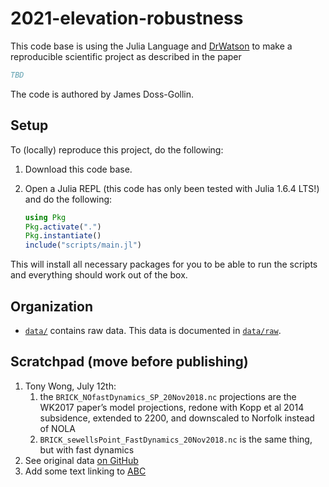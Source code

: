 # 2021-elevation-robustness

This code base is using the Julia Language and [DrWatson](https://juliadynamics.github.io/DrWatson.jl/stable/) to make a reproducible scientific project as described in the paper

```bibtex
TBD
```

The code is authored by James Doss-Gollin.

## Setup

To (locally) reproduce this project, do the following:

1. Download this code base.
1. Open a Julia REPL (this code has only been tested with Julia 1.6.4 LTS!) and do the following:

   ```julia
   using Pkg
   Pkg.activate(".")
   Pkg.instantiate()
   include("scripts/main.jl")
   ```

This will install all necessary packages for you to be able to run the scripts and everything should work out of the box.

## Organization

* [`data/`](data/) contains raw data. This data is documented in [`data/raw`](data/raw/).

## Scratchpad (move before publishing)

1. Tony Wong, July 12th:
   1. the `BRICK_NOfastDynamics_SP_20Nov2018.nc` projections are the WK2017 paper’s model projections, redone with Kopp et al 2014 subsidence, extended to 2200, and downscaled to Norfolk instead of NOLA
   1. `BRICK_sewellsPoint_FastDynamics_20Nov2018.nc` is the same thing, but with fast dynamics
1. See original data [on GitHub](https://github.com/scrim-network/local-coastal-flood-risk/tree/master/Data)
1. Add some text linking to [ABC](https://statmodeling.stat.columbia.edu/2021/11/15/simulation-based-inference-and-approximate-bayesian-computation-in-ecology-and-population-genetics/)
